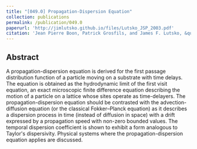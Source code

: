 ```yaml
---
title: "[049.0] Propagation-Dispersion Equation"
collection: publications
permalink: /publication/049.0
paperurl: 'http://jimlutsko.github.io/files/Lutsko_JSP_2003.pdf'
citation: 'Jean Pierre Boon, Patrick Grosfils, and James F. Lutsko, &quot;Propagation-Dispersion Equation&quot;, <i>J. Stat. Phys.</i>, <strong>113</strong>, 527 (2003)'
---
```

Abstract
---
A propagation-dispersion equation is derived for the first passage distribution function of a particle moving on a substrate with time delays. The equation is obtained as the hydrodynamic limit of the first visit equation, an exact microscopic finite difference equation describing the motion of a particle on a lattice whose sites operate as time-delayers. The propagation-dispersion equation should be contrasted with the advection-diffusion equation (or the classical Fokker–Planck equation) as it describes a dispersion process in time (instead of diffusion in space) with a drift expressed by a propagation speed with non-zero bounded values. The temporal dispersion coefficient is shown to exhibit a form analogous to Taylor&apos;s dispersivity. Physical systems where the propagation-dispersion equation applies are discussed.
